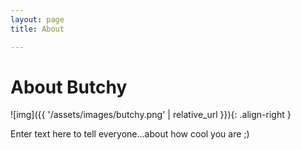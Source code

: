 ```yaml
---
layout: page 
title: About

---
```


# About Butchy 

![img]({{ '/assets/images/butchy.png' | relative_url }}){: .align-right }

Enter text here to tell everyone...about how cool you are ;)
